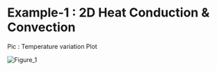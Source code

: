 # Example-1 : 2D Heat Conduction & Convection

Pic : Temperature variation Plot

![Figure_1](https://user-images.githubusercontent.com/68963724/119829636-1148bf80-bf19-11eb-84ac-c9104f8a3f90.png)
